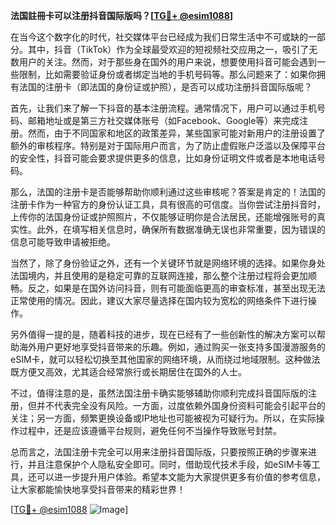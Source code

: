 **法国註冊卡可以注册抖音国际版吗？[[TG💪+ @esim1088](https://t.me/s/esim1088)]**

在当今这个数字化的时代，社交媒体平台已经成为我们日常生活中不可或缺的一部分。其中，抖音（TikTok）作为全球最受欢迎的短视频社交应用之一，吸引了无数用户的关注。然而，对于那些身在国外的用户来说，想要使用抖音可能会遇到一些限制，比如需要验证身份或者绑定当地的手机号码等。那么问题来了：如果你拥有法国的注册卡（即法国的身份证或护照），是否可以成功注册抖音国际版呢？

首先，让我们来了解一下抖音的基本注册流程。通常情况下，用户可以通过手机号码、邮箱地址或是第三方社交媒体账号（如Facebook、Google等）来完成注册。然而，由于不同国家和地区的政策差异，某些国家可能对新用户的注册设置了额外的审核程序。特别是对于国际用户而言，为了防止虚假账户泛滥以及保障平台的安全性，抖音可能会要求提供更多的信息，比如身份证明文件或者是本地电话号码。

那么，法国的注册卡是否能够帮助你顺利通过这些审核呢？答案是肯定的！法国的注册卡作为一种官方的身份认证工具，具有很高的可信度。当你尝试注册抖音时，上传你的法国身份证或护照照片，不仅能够证明你是合法居民，还能增强账号的真实性。此外，在填写相关信息时，确保所有数据准确无误也非常重要，因为错误的信息可能导致申请被拒绝。

当然了，除了身份验证之外，还有一个关键环节就是网络环境的选择。如果你身处法国境内，并且使用的是稳定可靠的互联网连接，那么整个注册过程将会更加顺畅。反之，如果是在国外访问抖音，则有可能面临更高的审查标准，甚至出现无法正常使用的情况。因此，建议大家尽量选择在国内较为宽松的网络条件下进行操作。

另外值得一提的是，随着科技的进步，现在已经有了一些创新性的解决方案可以帮助海外用户更好地享受抖音带来的乐趣。例如，通过购买一张支持多国漫游服务的eSIM卡，就可以轻松切换至其他国家的网络环境，从而绕过地域限制。这种做法既方便又高效，尤其适合经常旅行或长期居住在国外的人士。

不过，值得注意的是，虽然法国注册卡确实能够辅助你顺利完成抖音国际版的注册，但并不代表完全没有风险。一方面，过度依赖外国身份资料可能会引起平台的关注；另一方面，频繁更换设备或IP地址也可能被视为可疑行为。所以，在实际操作过程中，还是应该遵循平台规则，避免任何不当操作导致账号封禁。

总而言之，法国注册卡完全可以用来注册抖音国际版，只要按照正确的步骤来进行，并且注意保护个人隐私安全即可。同时，借助现代技术手段，如eSIM卡等工具，还可以进一步提升用户体验。希望本文能为大家提供更多有价值的参考信息，让大家都能愉快地享受抖音带来的精彩世界！

[[TG💪+ @esim1088](https://t.me/s/esim1088) ![Image](https://i.postimg.cc/4NQfJmqS/Snipaste-2025-05-13-00-14-12.png)]